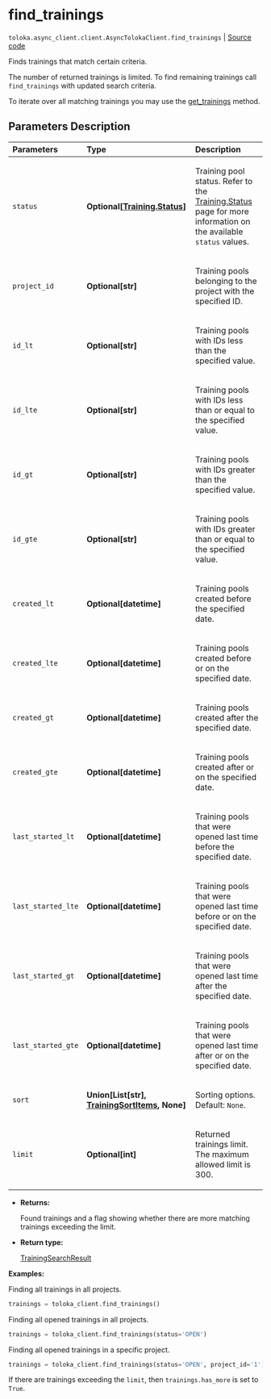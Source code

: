 # find_trainings
`toloka.async_client.client.AsyncTolokaClient.find_trainings` | [Source code](https://github.com/Toloka/toloka-kit/blob/v1.1.4/src/client/__init__.py#L0)

Finds trainings that match certain criteria.


The number of returned trainings is limited. To find remaining trainings call `find_trainings` with updated search criteria.

To iterate over all matching trainings you may use the [get_trainings](toloka.client.TolokaClient.get_trainings.md) method.

## Parameters Description

| Parameters | Type | Description |
| :----------| :----| :-----------|
`status`|**Optional\[[Training.Status](toloka.client.training.Training.Status.md)\]**|<p>Training pool status. Refer to the [Training.Status](toloka.client.training.Training.Status.md) page for more information on the available `status` values.</p>
`project_id`|**Optional\[str\]**|<p>Training pools belonging to the project with the specified ID.</p>
`id_lt`|**Optional\[str\]**|<p>Training pools with IDs less than the specified value.</p>
`id_lte`|**Optional\[str\]**|<p>Training pools with IDs less than or equal to the specified value.</p>
`id_gt`|**Optional\[str\]**|<p>Training pools with IDs greater than the specified value.</p>
`id_gte`|**Optional\[str\]**|<p>Training pools with IDs greater than or equal to the specified value.</p>
`created_lt`|**Optional\[datetime\]**|<p>Training pools created before the specified date.</p>
`created_lte`|**Optional\[datetime\]**|<p>Training pools created before or on the specified date.</p>
`created_gt`|**Optional\[datetime\]**|<p>Training pools created after the specified date.</p>
`created_gte`|**Optional\[datetime\]**|<p>Training pools created after or on the specified date.</p>
`last_started_lt`|**Optional\[datetime\]**|<p>Training pools that were opened last time before the specified date.</p>
`last_started_lte`|**Optional\[datetime\]**|<p>Training pools that were opened last time before or on the specified date.</p>
`last_started_gt`|**Optional\[datetime\]**|<p>Training pools that were opened last time after the specified date.</p>
`last_started_gte`|**Optional\[datetime\]**|<p>Training pools that were opened last time after or on the specified date.</p>
`sort`|**Union\[List\[str\], [TrainingSortItems](toloka.client.search_requests.TrainingSortItems.md), None\]**|<p>Sorting options. Default: `None`.</p>
`limit`|**Optional\[int\]**|<p>Returned trainings limit. The maximum allowed limit is 300.</p>

* **Returns:**

  Found trainings and a flag showing whether there are more matching trainings exceeding the limit.

* **Return type:**

  [TrainingSearchResult](toloka.client.search_results.TrainingSearchResult.md)

**Examples:**

Finding all trainings in all projects.

```python
trainings = toloka_client.find_trainings()
```

Finding all opened trainings in all projects.

```python
trainings = toloka_client.find_trainings(status='OPEN')
```

Finding all opened trainings in a specific project.

```python
trainings = toloka_client.find_trainings(status='OPEN', project_id='1')
```

If there are trainings exceeding the `limit`, then `trainings.has_more` is set to `True`.
